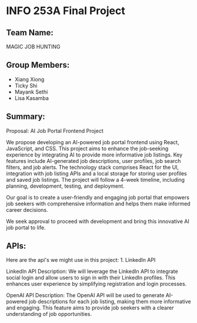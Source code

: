 # INFO 253A Final Project 

## Team Name: 
MAGIC JOB HUNTING

## Group Members: 
* Xiang Xiong
* Ticky Shi
* Mayank Sethi
* Lisa Kasamba

## Summary: 
Proposal: AI Job Portal Frontend Project

We propose developing an AI-powered job portal frontend using React, JavaScript, and CSS. This project aims to enhance the job-seeking experience by integrating AI to provide more informative job listings. Key features include AI-generated job descriptions, user profiles, job search filters, and job alerts. The technology stack comprises React for the UI, integration with job listing APIs and a local storage for storing user profiles and saved job listings. The project will follow a 4-week timeline, including planning, development, testing, and deployment.

Our goal is to create a user-friendly and engaging job portal that empowers job seekers with comprehensive information and helps them make informed career decisions.

We seek approval to proceed with development and bring this innovative AI job portal to life.

## APIs:
Here are the api's we might use in this project: 1. LinkedIn API

LinkedIn API Description: We will leverage the LinkedIn API to integrate social login and allow users to sign in with their LinkedIn profiles. This enhances user experience by simplifying registration and login processes.

OpenAI API Description: The OpenAI API will be used to generate AI-powered job descriptions for each job listing, making them more informative and engaging. This feature aims to provide job seekers with a clearer understanding of job opportunities.

